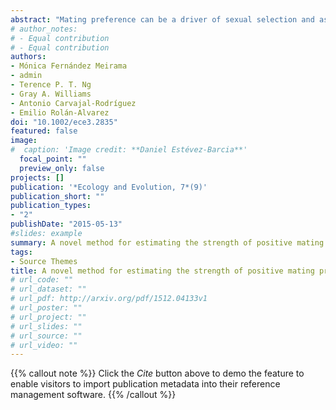 ```yaml
---
abstract: "Mating preference can be a driver of sexual selection and assortative mating and is, therefore, a key element in evolutionary dynamics. Positive mating preference by similarity is the tendency for the choosy individual to select a mate which possesses a similar variant of a trait. Such preference can be modelled using Gaussian-like mathematical functions that describe the strength of preference, but such functions cannot be applied to empirical data collected from the field. As a result, traditionally, mating preference is indirectly estimated by the degree of assortative mating (using Pearson's correlation coefficient, r) in wild captured mating pairs. Unfortunately, r and similar coefficients are often biased due to the fact that different variants of a given trait are nonrandomly distributed in the wild, and pooling of mating pairs from such heterogeneous samples may lead to “false–positive” results, termed “the scale-of-choice effect” (SCE). Here we provide two new estimators of mating preference (Crough and Cscaled) derived from Gaussian-like functions which can be applied to empirical data. Computer simulations demonstrated that r coefficient showed robust estimations properties of mating preference but it was severely affected by SCE, Crough showed reasonable estimation properties and it was little affected by SCE, while Cscaled showed the best properties at infinite sample sizes and it was not affected by SCE but failed at biological sample sizes. We recommend using Crough combined with the r coefficient to infer mating preference in future empirical studies."
# author_notes:
# - Equal contribution
# - Equal contribution
authors:
- Mónica Fernández Meirama
- admin
- Terence P. T. Ng
- Gray A. Williams
- Antonio Carvajal-Rodríguez
- Emilio Rolán-Alvarez
doi: "10.1002/ece3.2835"
featured: false
image:
#  caption: 'Image credit: **Daniel Estévez-Barcia**'
  focal_point: ""
  preview_only: false
projects: []
publication: '*Ecology and Evolution, 7*(9)'
publication_short: ""
publication_types:
- "2"
publishDate: "2015-05-13"
#slides: example
summary: A novel method for estimating the strength of positive mating preference by similarity in the wild
tags:
- Source Themes
title: A novel method for estimating the strength of positive mating preference by similarity in the wild
# url_code: ""
# url_dataset: ""
# url_pdf: http://arxiv.org/pdf/1512.04133v1
# url_poster: ""
# url_project: ""
# url_slides: ""
# url_source: ""
# url_video: ""
---
```


{{% callout note %}}
Click the *Cite* button above to demo the feature to enable visitors to import publication metadata into their reference management software.
{{% /callout %}}

